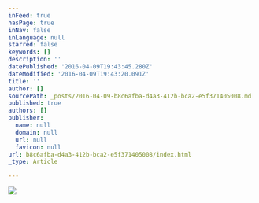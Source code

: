 ```yaml
---
inFeed: true
hasPage: true
inNav: false
inLanguage: null
starred: false
keywords: []
description: ''
datePublished: '2016-04-09T19:43:45.280Z'
dateModified: '2016-04-09T19:43:20.091Z'
title: ''
author: []
sourcePath: _posts/2016-04-09-b8c6afba-d4a3-412b-bca2-e5f371405008.md
published: true
authors: []
publisher:
  name: null
  domain: null
  url: null
  favicon: null
url: b8c6afba-d4a3-412b-bca2-e5f371405008/index.html
_type: Article

---
```

![](https://the-grid-user-content.s3-us-west-2.amazonaws.com/ba9beadf-ad1e-41c0-98e1-51846b5b2ee9.jpg)